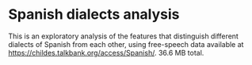 # Spanish dialects analysis
This is an exploratory analysis of the features that distinguish different dialects of Spanish from each other, using free-speech data available at https://childes.talkbank.org/access/Spanish/. 36.6 MB total.

